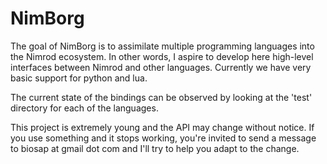 NimBorg
=======

The goal of NimBorg is to assimilate multiple programming languages into the
Nimrod ecosystem. In other words, I aspire to develop here high-level interfaces 
between Nimrod and other languages. Currently we have very basic support for 
python and lua.

The current state of the bindings can be observed by looking at the 'test' directory
for each of the languages. 

This project is extremely young and the API may change without notice. If you 
use something and it stops working, you're invited to send a message to biosap 
at gmail dot com and I'll try to help you adapt to the change.
